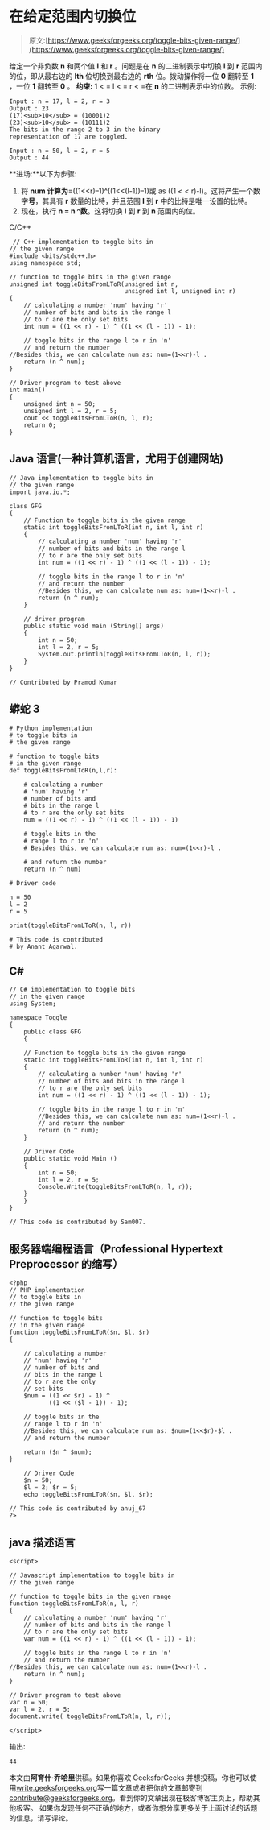 # 在给定范围内切换位

> 原文:[https://www.geeksforgeeks.org/toggle-bits-given-range/](https://www.geeksforgeeks.org/toggle-bits-given-range/)

给定一个非负数 **n** 和两个值 **l** 和 **r** 。问题是在 **n** 的二进制表示中切换 **l** 到 **r** 范围内的位，即从最右边的 **lth** 位切换到最右边的 **rth** 位。拨动操作将一位 **0** 翻转至 **1** ，一位 **1** 翻转至 **0** 。
**约束:** 1 < = l < = r < =在 **n** 的二进制表示中的位数。
示例:

```
Input : n = 17, l = 2, r = 3
Output : 23
(17)<sub>10</sub> = (10001)2
(23)<sub>10</sub> = (10111)2
The bits in the range 2 to 3 in the binary
representation of 17 are toggled.

Input : n = 50, l = 2, r = 5
Output : 44
```

**进场:**以下为步骤:

1.  将 **num 计算为**=((1<<r)–1)^((1<<(l-1))–1)或 as ((1 < < r)-l)。这将产生一个数字**号**，其具有 **r** 数量的比特，并且范围 **l** 到 **r** 中的比特是唯一设置的比特。
2.  现在，执行 **n = n ^数**。这将切换 **l** 到 **r** 到 **n** 范围内的位。

C/C++

```
 // C++ implementation to toggle bits in
// the given range
#include <bits/stdc++.h>
using namespace std;

// function to toggle bits in the given range
unsigned int toggleBitsFromLToR(unsigned int n,
                                unsigned int l, unsigned int r)
{
    // calculating a number 'num' having 'r'
    // number of bits and bits in the range l
    // to r are the only set bits
    int num = ((1 << r) - 1) ^ ((1 << (l - 1)) - 1);

    // toggle bits in the range l to r in 'n'
    // and return the number
//Besides this, we can calculate num as: num=(1<<r)-l .
    return (n ^ num);
}

// Driver program to test above
int main()
{
    unsigned int n = 50;
    unsigned int l = 2, r = 5;
    cout << toggleBitsFromLToR(n, l, r);
    return 0;
} 
```

## Java 语言(一种计算机语言，尤用于创建网站)

```
// Java implementation to toggle bits in
// the given range
import java.io.*;

class GFG
{
    // Function to toggle bits in the given range
    static int toggleBitsFromLToR(int n, int l, int r)
    {
        // calculating a number 'num' having 'r'
        // number of bits and bits in the range l
        // to r are the only set bits
        int num = ((1 << r) - 1) ^ ((1 << (l - 1)) - 1);

        // toggle bits in the range l to r in 'n'
        // and return the number
        //Besides this, we can calculate num as: num=(1<<r)-l .
        return (n ^ num);
    }

    // driver program
    public static void main (String[] args)
    {
        int n = 50;
        int l = 2, r = 5;
        System.out.println(toggleBitsFromLToR(n, l, r));
    }
}

// Contributed by Pramod Kumar
```

## 蟒蛇 3

```
# Python implementation
# to toggle bits in
# the given range

# function to toggle bits
# in the given range
def toggleBitsFromLToR(n,l,r):

    # calculating a number
    # 'num' having 'r'
    # number of bits and
    # bits in the range l
    # to r are the only set bits
    num = ((1 << r) - 1) ^ ((1 << (l - 1)) - 1)

    # toggle bits in the
    # range l to r in 'n'
    # Besides this, we can calculate num as: num=(1<<r)-l .

    # and return the number
    return (n ^ num)

# Driver code

n = 50
l = 2
r = 5

print(toggleBitsFromLToR(n, l, r))

# This code is contributed
# by Anant Agarwal.
```

## C#

```
// C# implementation to toggle bits
// in the given range
using System;

namespace Toggle
{
    public class GFG
    {    

    // Function to toggle bits in the given range
    static int toggleBitsFromLToR(int n, int l, int r)
    {
        // calculating a number 'num' having 'r'
        // number of bits and bits in the range l
        // to r are the only set bits
        int num = ((1 << r) - 1) ^ ((1 << (l - 1)) - 1);

        // toggle bits in the range l to r in 'n'
        //Besides this, we can calculate num as: num=(1<<r)-l .
        // and return the number
        return (n ^ num);
    }

    // Driver Code
    public static void Main ()
    {
        int n = 50;
        int l = 2, r = 5;
        Console.Write(toggleBitsFromLToR(n, l, r));
    }
    }
}

// This code is contributed by Sam007.
```

## 服务器端编程语言（Professional Hypertext Preprocessor 的缩写）

```
<?php
// PHP implementation
// to toggle bits in
// the given range

// function to toggle bits
// in the given range
function toggleBitsFromLToR($n, $l, $r)
{

    // calculating a number
    // 'num' having 'r'
    // number of bits and
    // bits in the range l
    // to r are the only
    // set bits
    $num = ((1 << $r) - 1) ^
           ((1 << ($l - 1)) - 1);

    // toggle bits in the
    // range l to r in 'n'
    //Besides this, we can calculate num as: $num=(1<<$r)-$l .
    // and return the number

    return ($n ^ $num);
}

    // Driver Code
    $n = 50;
    $l = 2; $r = 5;
    echo toggleBitsFromLToR($n, $l, $r);

// This code is contributed by anuj_67
?>
```

## java 描述语言

```
<script>

// Javascript implementation to toggle bits in
// the given range

// function to toggle bits in the given range
function toggleBitsFromLToR(n, l, r)
{
    // calculating a number 'num' having 'r'
    // number of bits and bits in the range l
    // to r are the only set bits
    var num = ((1 << r) - 1) ^ ((1 << (l - 1)) - 1);

    // toggle bits in the range l to r in 'n'
    // and return the number
//Besides this, we can calculate num as: num=(1<<r)-l .
    return (n ^ num);
}

// Driver program to test above
var n = 50;
var l = 2, r = 5;
document.write( toggleBitsFromLToR(n, l, r));

</script>
```

输出:

```
44
```

本文由**阿育什·乔哈里**供稿。如果你喜欢 GeeksforGeeks 并想投稿，你也可以使用[write.geeksforgeeks.org](https://write.geeksforgeeks.org)写一篇文章或者把你的文章邮寄到 contribute@geeksforgeeks.org。看到你的文章出现在极客博客主页上，帮助其他极客。
如果你发现任何不正确的地方，或者你想分享更多关于上面讨论的话题的信息，请写评论。